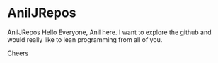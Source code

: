 # AnilJRepos
AnilJRepos
Hello Everyone, Anil here. I want to explore the github and would really like to lean programming from all of you.

Cheers
